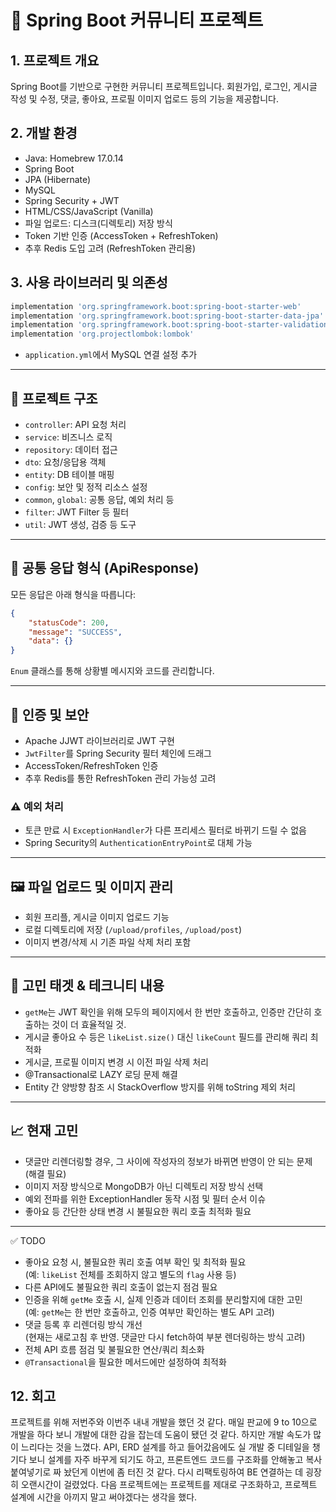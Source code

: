 # 📝 Spring Boot 커뮤니티 프로젝트

## 1. 프로젝트 개요

Spring Boot를 기반으로 구현한 커뮤니티 프로젝트입니다. 회원가입, 로그인, 게시글 작성 및 수정, 댓글, 좋아요, 프로필 이미지 업로드 등의 기능을 제공합니다.

## 2. 개발 환경

-   Java: Homebrew 17.0.14
-   Spring Boot
-   JPA (Hibernate)
-   MySQL
-   Spring Security + JWT
-   HTML/CSS/JavaScript (Vanilla)
-   파일 업로드: 디스크(디렉토리) 저장 방식
-   Token 기반 인증 (AccessToken + RefreshToken)
-   추후 Redis 도입 고려 (RefreshToken 관리용)

## 3. 사용 라이브러리 및 의존성

```gradle
implementation 'org.springframework.boot:spring-boot-starter-web'
implementation 'org.springframework.boot:spring-boot-starter-data-jpa'
implementation 'org.springframework.boot:spring-boot-starter-validation'
implementation 'org.projectlombok:lombok'
```

-   `application.yml`에서 MySQL 연결 설정 추가

---

## 📁 프로젝트 구조

-   `controller`: API 요청 처리
-   `service`: 비즈니스 로직
-   `repository`: 데이터 접근
-   `dto`: 요청/응답용 객체
-   `entity`: DB 테이블 매핑
-   `config`: 보안 및 정적 리소스 설정
-   `common`, `global`: 공통 응답, 예외 처리 등
-   `filter`: JWT Filter 등 필터
-   `util`: JWT 생성, 검증 등 도구

---

## 📌 공통 응답 형식 (ApiResponse)

모든 응답은 아래 형식을 따릅니다:

```json
{
	"statusCode": 200,
	"message": "SUCCESS",
	"data": {}
}
```

`Enum` 클래스를 통해 상황별 메시지와 코드를 관리합니다.

---

## 🔐 인증 및 보안

-   Apache JJWT 라이브러리로 JWT 구현
-   `JwtFilter`를 Spring Security 필터 체인에 드래그
-   AccessToken/RefreshToken 인증
-   추후 Redis를 통한 RefreshToken 관리 가능성 고려

### ⚠️ 예외 처리

-   토큰 만료 시 `ExceptionHandler`가 다른 프리세스 필터로 바뀌기 드릴 수 없음
-   Spring Security의 `AuthenticationEntryPoint`로 대체 가능

---

## 🖼️ 파일 업로드 및 이미지 관리

-   회원 프리플, 게시글 이미지 업로드 기능
-   로컬 디렉토리에 저장 (`/upload/profiles`, `/upload/post`)
-   이미지 변경/삭제 시 기존 파일 삭제 처리 포함

---

## 🚀 고민 태겟 & 테크니티 내용

-   `getMe`는 JWT 확인을 위해 모두의 페이지에서 한 번만 호출하고, 인증만 간단히 호출하는 것이 더 효율적일 것.
-   게시글 좋아요 수 등은 `likeList.size()` 대신 `likeCount` 필드를 관리해 쿼리 최적화
-   게시글, 프로필 이미지 변경 시 이전 파일 삭제 처리
-   @Transactional로 LAZY 로딩 문제 해결
-   Entity 간 양방향 참조 시 StackOverflow 방지를 위해 toString 제외 처리

---

## 📈 현재 고민

-   댓글만 리렌더링할 경우, 그 사이에 작성자의 정보가 바뀌면 반영이 안 되는 문제 (해결 필요)
-   이미지 저장 방식으로 MongoDB가 아닌 디렉토리 저장 방식 선택
-   예외 전파를 위한 ExceptionHandler 동작 시점 및 필터 순서 이슈
-   좋아요 등 간단한 상태 변경 시 불필요한 쿼리 호출 최적화 필요

---

✅ TODO

-   좋아요 요청 시, 불필요한 쿼리 호출 여부 확인 및 최적화 필요  
    (예: `likeList` 전체를 조회하지 않고 별도의 `flag` 사용 등)
-   다른 API에도 불필요한 쿼리 호출이 없는지 점검 필요
-   인증을 위해 `getMe` 호출 시, 실제 인증과 데이터 조회를 분리할지에 대한 고민  
    (예: `getMe`는 한 번만 호출하고, 인증 여부만 확인하는 별도 API 고려)
-   댓글 등록 후 리렌더링 방식 개선  
    (현재는 새로고침 후 반영. 댓글만 다시 fetch하여 부분 렌더링하는 방식 고려)
-   전체 API 흐름 점검 및 불필요한 연산/쿼리 최소화
-   `@Transactional`을 필요한 메서드에만 설정하여 최적화

## 12. 회고

프로젝트를 위해 저번주와 이번주 내내 개발을 했던 것 같다. 매일 판교에 9 to 10으로 개발을 하다 보니 개발에 대한 감을 잡는데 도움이 됐던 것 같다. 하지만 개발 속도가 많이 느리다는 것을 느꼈다. API, ERD 설계를 하고 들어갔음에도 실 개발 중 디테일을 챙기다 보니 설계를 자주 바꾸게 되기도 하고, 프론트엔드 코드를 구조화를 안해놓고 복사붙여넣기로 짜 놨던게 이번에 좀 터진 것 같다. 다시 리팩토링하여 BE 연결하는 데 굉장히 오랜시간이 걸렸었다. 다음 프로젝트에는 프로젝트를 제대로 구조화하고, 프로젝트 설계에 시간을 아끼지 말고 써야겠다는 생각을 했다.
